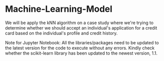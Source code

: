 # Machine-Learning-Model
We will be apply the kNN algorithm on a case study where we're trying to determine whether we should accept an individual's application for a credit card based on the individual's profile and credit history.

Note for Jupyter Notebook: All the libraries/packages need to be updated to the latest version for the code to execute without any errors. Kindly check whether the scikit-learn library has been updated to the newest version, 1.1.
